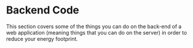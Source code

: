 # Backend Code

This section covers some of the things you can do on the back-end of a web application (meaning things that you can do on the server) in order to reduce your energy footprint.
